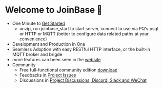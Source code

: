 # Welcome to JoinBase :clap:

* One Minute to [Get Started](https://joinbase.io/docs/getting-started/quick-start-enterprise/)
  + unzip, run joinbase_start to start server, connect to use via PQ's psql or HTTP or MQTT (better to configure data related paths at your convenience)
* Development and Production in One
* Seamless Adoption with easy RESTful HTTP interface, or the built-in MQTT broker and brigde
* more features can been seen in the [website](https://joinbase.io)
* Community
  + Free full-functional community edition [download](https://joinbase.io/products/)
  + Feedbacks in [Project Issues](https://github.com/open-joinbase/JoinBase/issues)
  + Discussions in [Project Discussions, Discord, Slack and WeChat](https://github.com/open-joinbase/JoinBase) 
